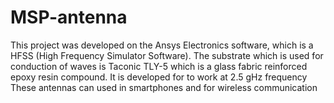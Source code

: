 # MSP-antenna
This project was developed on the Ansys Electronics software, which is a HFSS (High Frequency Simulator Software). 
The substrate which is used for conduction of waves is Taconic TLY-5 which is a glass fabric reinforced epoxy resin compound. It is developed for to work at 2.5 gHz frequency
These antennas can used in smartphones and for wireless communication